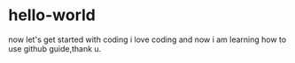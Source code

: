 # hello-world
now let's get started with coding
i love coding and now i am learning how to use github guide,thank u.
